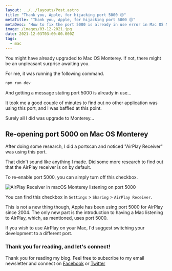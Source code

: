 ```yaml
---
layout: ../../layouts/Post.astro
title: "Thank you, Apple, for hijacking port 5000 😣"
metaTitle: "Thank you, Apple, for hijacking port 5000 😣"
metaDesc: 'How to fix the port 5000 is already in use error in Mac OS Moneterey'
image: /images/03-12-2021.jpg
date: 2021-12-03T03:00:00.000Z
tags:
  - mac
---
```

You might have already upgraded to Mac OS Monterey. If not, there might be an unpleasant surprise awaiting you.

For me, it was running the following command.

```bash
npm run dev
```

And getting a message stating port 5000 is already in use...

It took me a good couple of minutes to find out no other application was using this port, and I was baffled at this point.

Surely all I did was upgrade to Monterey...

## Re-opening port 5000 on Mac OS Monterey 

After doing some research, I did a portscan and noticed "AirPlay Receiver" was using this port.

That didn't sound like anything I made.
Did some more research to find out that the AirPlay receiver is on by default.

To re-enable port 5000, you can simply turn off this checkbox.

![AirPlay Receiver in macOS Monterey listening on port 5000](https://cdn.hashnode.com/res/hashnode/image/upload/v1637558048297/YHaewxiZ2.png)

You can find this checkbox in `Settings` > `Sharing` > `AirPlay Receiver`.

This is not a new thing though, Apple has been using port 5000 for AirPlay since 2004.
The only new part is the introduction to having a Mac listening to AirPlay, which, as mentioned, uses port 5000.

If you wish to use AirPlay on your Mac, I'd suggest switching your development to a different port.

### Thank you for reading, and let's connect!

Thank you for reading my blog. Feel free to subscribe to my email newsletter and connect on [Facebook](https://www.facebook.com/DailyDevTipsBlog) or [Twitter](https://twitter.com/DailyDevTips1)
